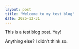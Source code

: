 ```yaml
---
layout: post
title: "Welcome to my test blog"
date: 2025-12-31
---
```


This is a test blog post.
Yay!

Anything else?
I didn't think so.
